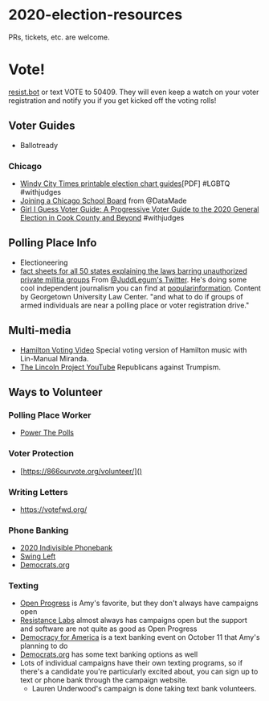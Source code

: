 # 2020-election-resources

PRs, tickets, etc. are welcome.

# Vote!
[resist.bot](https://resist.bot/) or text VOTE to 50409. They will even keep a watch on your voter registration and notify you if you get kicked off the voting rolls!

## Voter Guides
* Ballotready

### Chicago
* [Windy City Times printable election chart guides](http://www.windycitymediagroup.com/lgbt/ELECTIONS-2020-Windy-City-Times-printable-election-guide-charts/69292.html)[PDF] #LGBTQ #withjudges
* [Joining a Chicago School Board](https://twitter.com/derekeder/status/1310665327215357957?s=20) from @DataMade
* [Girl I Guess Voter Guide: A Progressive Voter Guide to the 2020 General Election in Cook County and Beyond](https://docs.google.com/document/u/0/d/1CFgtVl2S6SPs8KmV4YvrF1zrSL0o9u3gJKZ2Gu6cZG8/mobilebasic) #withjudges

## Polling Place Info
* Electioneering
* [fact sheets for all 50 states explaining the laws barring unauthorized private militia groups](https://www.law.georgetown.edu/icap/our-work/addressing-the-rise-of-unlawful-private-paramilitaries/state-fact-sheets/) From [@JuddLegum's Twitter](https://twitter.com/JuddLegum/status/1313133638733697024). He's doing some cool independent journalism you can find at [popularinformation](https://popular.info/). Content by Georgetown University Law Center. "and what to do if groups of armed individuals are near a polling place or voter registration drive." 

## Multi-media
* [Hamilton Voting Video](https://youtu.be/YMmkXAIRXCU) Special voting version of Hamilton music with Lin-Manual Miranda.
* [The Lincoln Project YouTube](https://www.youtube.com/channel/UCpYCxV51bykhMY-wSUozQRg) Republicans against Trumpism.

## Ways to Volunteer
### Polling Place Worker
* [Power The Polls](https://www.powerthepolls.org/tds)

### Voter Protection
* [https://866ourvote.org/volunteer/]()

### Writing Letters
* https://votefwd.org/

### Phone Banking
* [2020 Indivisible Phonebank](https://act.indivisible.org/signup/2020-phonebank)
* [Swing Left](https://swingleft.org/take-action?s=u)
* [Democrats.org](https://events.democrats.org/)

### Texting
* [Open Progress](https://www.openprogress.com/text-troop) is  Amy's favorite, but they don't always have campaigns open
* [Resistance Labs](https://resistancelabs.com/text) almost always has campaigns open but the support and software are not quite as good as Open Progress
* [Democracy for America](http://act.democracyforamerica.com/survey/Text2PAV201011/) is a text banking event on October 11 that Amy's planning to do
* [Democrats.org](https://events.democrats.org/?event_type=3) has some text banking options as well
* Lots of individual campaigns have their own texting programs, so if there's a candidate you're particularly excited about, you can sign up to text or phone bank through the campaign website.
  * Lauren Underwood's campaign is done taking text bank volunteers.
